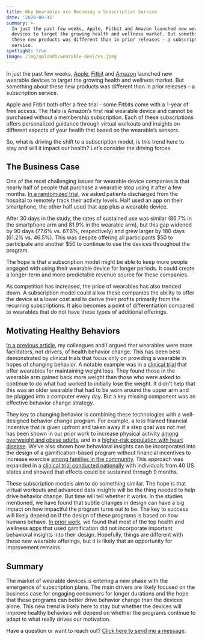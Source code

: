 ```yaml
---
title: Why Wearables are Becoming a Subscription Service
date: '2020-09-15'
summary: >-
  In just the past few weeks, Apple, Fitbit and Amazon launched new wearable
  devices to target the growing health and wellness market. But something about
  these new products was different than in prior releases – a subscription
  service. 
spotlight: true
image: /img/uploads/wearable-devices.jpeg
---
```

In just the past few weeks, [Apple](https://www.theverge.com/2020/9/15/21437578/apple-fitness-plus-classes-subscription-health), [Fitbit](https://www.marketwatch.com/story/fitbit-unveils-new-sense-smartwatch-revamps-inspire-and-versa-devices-2020-08-25) and [Amazon](https://www.cnbc.com/2020/08/27/amazon-hal-wearable-tracks-activity-body-fat-emotions.html) launched new wearable devices to target the growing health and wellness market. But something about these new products was different than in prior releases – a subscription service. 

Apple and Fitbit both offer a free trial - some Fitbits come with a 1-year of free access.  The Halo is Amazon’s first real wearable device and cannot be purchased without a membership subscription. Each of these subscriptions offers personalized guidance through virtual workouts and insights on different aspects of your health that based on the wearable’s sensors.  

So, what is driving the shift to a subscription model, is this trend here to stay and will it impact our health?  Let’s consider the driving forces.

## The Business Case

One of the most challenging issues for wearable device companies is that nearly half of people that purchase a wearable stop using it after a few months. [In a randomized trial](https://jamanetwork.com/journals/jamanetworkopen/fullarticle/2760436), we asked patients discharged from the hospital to remotely track their activity levels.  Half used an app on their smartphone, the other half used that app plus a wearable device.  

After 30 days in the study, the rates of sustained use was similar (86.7% in the smartphone arm and 81.9% in the wearable arm), but this gap widened by 90 days (77.6% vs. 67.6%, respectively) and grew larger by 180 days (61.2% vs. 46.5%).  This was despite offering all participants $50 to participate and another $50 to continue to use the devices throughout the program.   

The hope is that a subscription model might be able to keep more people engaged with using their wearable device for longer periods. It could create a longer-term and more predictable revenue source for these companies.  

As competition has increased, the price of wearables has also trended down.  A subscription model could allow these companies the ability to offer the device at a lower cost and to derive their profits primarily from the recurring subscriptions.  It also becomes a point of differentiation compared to wearables that do not have these types of additional offerings.

## Motivating Healthy Behaviors

[In a previous article](https://jamanetwork.com/journals/jama/article-abstract/2089651), my colleagues and I argued that wearables were more facilitators, not drivers, of health behavior change. This has been best demonstrated by clinical trials that focus only on providing a wearable in hopes of changing behavior.  A notable example was in a [clinical trial](https://jamanetwork.com/journals/jama/fullarticle/2553448) that offer wearables for maintaining weight loss.  They found those in the wearable arm gained back more weight than those who were asked to continue to do what had worked to initially lose the weight.  It didn’t help that this was an older wearable that had to be worn around the upper arm and be plugged into a computer every day.  But a key missing component was an effective behavior change strategy.

They key to changing behavior is combining these technologies with a well-designed behavior change program. For example, a loss framed financial incentive that is given upfront and taken away if a step goal was not met has been shown in our prior work to increase physical activity [among overweight and obese adults](https://www.acpjournals.org/doi/10.7326/M15-1635), and in a [higher-risk population with heart disease](https://www.ahajournals.org/doi/full/10.1161/jaha.118.009173).  We’ve also shown how behavioral insights can be incorporated into the design of a gamification-based program without financial incentives to increase exercise [among families in the community](https://jamanetwork.com/journals/jamainternalmedicine/fullarticle/2655242). This approach was expanded in a [clinical trial conducted nationally](https://jamanetwork.com/journals/jamainternalmedicine/fullarticle/2749761) with individuals from 40 US states and showed that effects could be sustained through 9 months.

These subscription models aim to do something similar.  The hope is that virtual workouts and advanced data insights will be the thing needed to help drive behavior change. But time will tell whether it works. In the studies mentioned, we have found that subtle changes in design can have a big impact on how impactful the program turns out to be. The key to success will likely depend on if the design of these programs is based on how humans behave.  [In prior work](https://journals.sagepub.com/doi/10.1177/0890117118790394), we found that most of the top health and wellness apps that used gamification did not incorporate important behavioral insights into their design. Hopefully, things are different with these new wearable offerings, but it is likely that an opportunity for improvement remains.

## Summary

The market of wearable devices is entering a new phase with the emergence of subscription plans.  The main drivers are likely focused on the business case for engaging consumers for longer durations and the hope that these programs can better drive behavior change than the devices alone. This new trend is likely here to stay but whether the devices will improve healthy behaviors will depend on whether the programs continue to adapt to what really drives our motivation.

Have a question or want to reach out?  [Click here to send me a message](https://www.miteshspatel.com/contact/).
